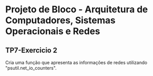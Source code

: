 # Projeto de Bloco - Arquitetura de Computadores, Sistemas Operacionais e Redes

## TP7-Exercicio 2
Cria uma função que apresenta as informações de redes utilizando "psutil.net_io_counters".
